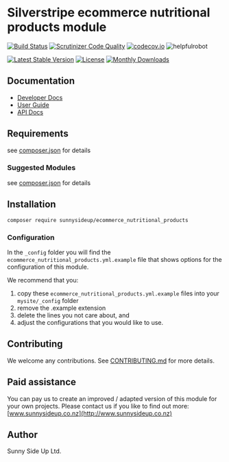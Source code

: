 # Silverstripe ecommerce nutritional products module
[![Build Status](https://travis-ci.org/sunnysideup/silverstripe-ecommerce_nutritional_products.svg?branch=master)](https://travis-ci.org/sunnysideup/silverstripe-ecommerce_nutritional_products)
[![Scrutinizer Code Quality](https://scrutinizer-ci.com/g/sunnysideup/silverstripe-ecommerce_nutritional_products/badges/quality-score.png?b=master)](https://scrutinizer-ci.com/g/sunnysideup/silverstripe-ecommerce_nutritional_products/?branch=master)
[![codecov.io](https://codecov.io/github/sunnysideup/silverstripe-ecommerce_nutritional_products/coverage.svg?branch=master)](https://codecov.io/github/sunnysideup/silverstripe-ecommerce_nutritional_products?branch=master)
![helpfulrobot](https://helpfulrobot.io/sunnysideup/ecommerce_nutritional_products/badge)

[![Latest Stable Version](https://poser.pugx.org/sunnysideup/ecommerce_nutritional_products/version)](https://packagist.org/packages/sunnysideup/ecommerce_nutritional_products)
[![License](https://poser.pugx.org/sunnysideup/ecommerce_nutritional_products/license)](https://packagist.org/packages/sunnysideup/ecommerce_nutritional_products)
[![Monthly Downloads](https://poser.pugx.org/sunnysideup/ecommerce_nutritional_products/d/monthly)](https://packagist.org/packages/sunnysideup/ecommerce_nutritional_products)


## Documentation



 * [Developer Docs](docs/en/INDEX.md)
 * [User Guide](docs/en/userguide.md)
 * [API Docs](http://docs.ssmods.com/sunnysideup/ecommerce_nutritional_products)

## Requirements



see [composer.json](composer.json) for details

### Suggested Modules



see [composer.json](composer.json) for details


## Installation


```
composer require sunnysideup/ecommerce_nutritional_products
```

### Configuration



In the `_config` folder you will find the `ecommerce_nutritional_products.yml.example`
file that shows options for the configuration of this module.

We recommend that you:

  1. copy these `ecommerce_nutritional_products.yml.example` files into your
`mysite/_config` folder
  2. remove the .example extension
  3. delete the lines you not care about, and
  4. adjust the configurations that you would like to use.


## Contributing



We welcome any contributions. See [CONTRIBUTING.md](CONTRIBUTING.md) for more details.

## Paid assistance



You can pay us to create an improved / adapted version of this module for your own projects.  Please contact us if you like to find out more: [www.sunnysideup.co.nz](http://www.sunnysideup.co.nz)

## Author



Sunny Side Up Ltd.

